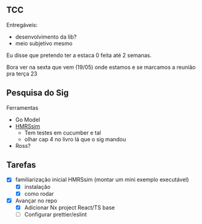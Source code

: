 ## TCC
Entregáveis:
- desenvolvimento da lib?
- meio subjetivo mesmo

Eu disse que pretendo ter a estaca 0 feita até 2 semanas.

Bora ver na sexta que vem (19/05) onde estamos e se marcamos a reunião pra terça 23

## Pesquisa do Sig

Ferramentas
- Go Model
- [HMRSsim](https://github.com/lesunb/HMRSsim)
	- Tem testes em cucumber e tal
	- olhar cap 4 no livro lá que o sig mandou
- Ross?

## Tarefas
- [x] familiarização inicial HMRSsim (montar um mini exemplo executável)
	- [x] instalação
	- [x] como rodar
- [x] Avançar no repo
	- [x] Adicionar Nx project React/TS base
	- [ ] Configurar prettier/eslint
